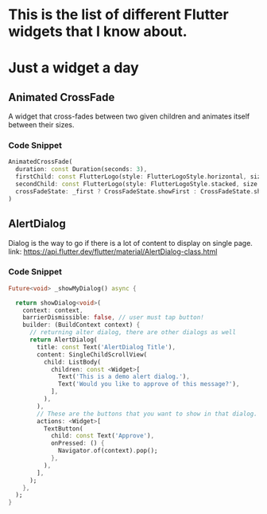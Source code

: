 # This is the list of different Flutter widgets that I know about.
# Just a widget a day

## Animated CrossFade
A widget that cross-fades between two given children and animates itself between their sizes.

### Code Snippet
``` dart
AnimatedCrossFade(
  duration: const Duration(seconds: 3),
  firstChild: const FlutterLogo(style: FlutterLogoStyle.horizontal, size: 100.0),
  secondChild: const FlutterLogo(style: FlutterLogoStyle.stacked, size: 100.0),
  crossFadeState: _first ? CrossFadeState.showFirst : CrossFadeState.showSecond,
)
```

## AlertDialog
Dialog is the way to go if there is a lot of content to display on single page.
link: https://api.flutter.dev/flutter/material/AlertDialog-class.html

### Code Snippet
``` dart
Future<void> _showMyDialog() async {

  return showDialog<void>(
    context: context,
    barrierDismissible: false, // user must tap button!
    builder: (BuildContext context) {
      // returning alter dialog, there are other dialogs as well
      return AlertDialog(
        title: const Text('AlertDialog Title'),
        content: SingleChildScrollView(
          child: ListBody(
            children: const <Widget>[
              Text('This is a demo alert dialog.'),
              Text('Would you like to approve of this message?'),
            ],
          ),
        ),
        // These are the buttons that you want to show in that dialog.
        actions: <Widget>[
          TextButton(
            child: const Text('Approve'),
            onPressed: () {
              Navigator.of(context).pop();
            },
          ),
        ],
      );
    },
  );
}
```